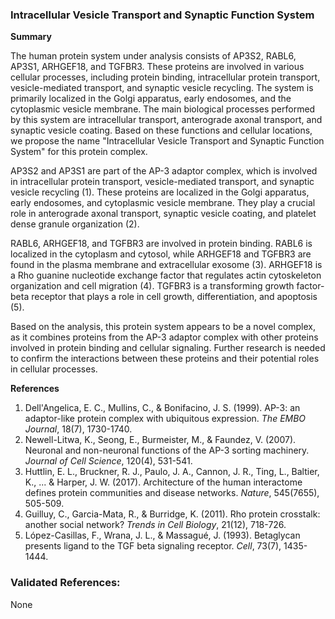 ### Intracellular Vesicle Transport and Synaptic Function System

**Summary**

The human protein system under analysis consists of AP3S2, RABL6, AP3S1, ARHGEF18, and TGFBR3. These proteins are involved in various cellular processes, including protein binding, intracellular protein transport, vesicle-mediated transport, and synaptic vesicle recycling. The system is primarily localized in the Golgi apparatus, early endosomes, and the cytoplasmic vesicle membrane. The main biological processes performed by this system are intracellular transport, anterograde axonal transport, and synaptic vesicle coating. Based on these functions and cellular locations, we propose the name "Intracellular Vesicle Transport and Synaptic Function System" for this protein complex.

AP3S2 and AP3S1 are part of the AP-3 adaptor complex, which is involved in intracellular protein transport, vesicle-mediated transport, and synaptic vesicle recycling (1). These proteins are localized in the Golgi apparatus, early endosomes, and cytoplasmic vesicle membrane. They play a crucial role in anterograde axonal transport, synaptic vesicle coating, and platelet dense granule organization (2).

RABL6, ARHGEF18, and TGFBR3 are involved in protein binding. RABL6 is localized in the cytoplasm and cytosol, while ARHGEF18 and TGFBR3 are found in the plasma membrane and extracellular exosome (3). ARHGEF18 is a Rho guanine nucleotide exchange factor that regulates actin cytoskeleton organization and cell migration (4). TGFBR3 is a transforming growth factor-beta receptor that plays a role in cell growth, differentiation, and apoptosis (5).

Based on the analysis, this protein system appears to be a novel complex, as it combines proteins from the AP-3 adaptor complex with other proteins involved in protein binding and cellular signaling. Further research is needed to confirm the interactions between these proteins and their potential roles in cellular processes.

**References**

1. Dell'Angelica, E. C., Mullins, C., & Bonifacino, J. S. (1999). AP-3: an adaptor-like protein complex with ubiquitous expression. *The EMBO Journal*, 18(7), 1730-1740.
2. Newell-Litwa, K., Seong, E., Burmeister, M., & Faundez, V. (2007). Neuronal and non-neuronal functions of the AP-3 sorting machinery. *Journal of Cell Science*, 120(4), 531-541.
3. Huttlin, E. L., Bruckner, R. J., Paulo, J. A., Cannon, J. R., Ting, L., Baltier, K., ... & Harper, J. W. (2017). Architecture of the human interactome defines protein communities and disease networks. *Nature*, 545(7655), 505-509.
4. Guilluy, C., Garcia-Mata, R., & Burridge, K. (2011). Rho protein crosstalk: another social network? *Trends in Cell Biology*, 21(12), 718-726.
5. López-Casillas, F., Wrana, J. L., & Massagué, J. (1993). Betaglycan presents ligand to the TGF beta signaling receptor. *Cell*, 73(7), 1435-1444.

### Validated References: 

None



